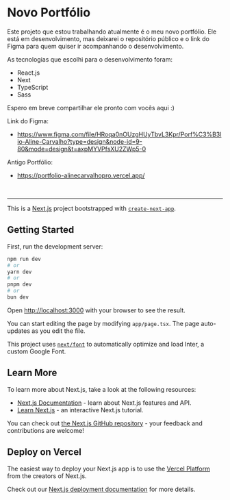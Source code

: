 # Novo Portfólio

Este projeto que estou trabalhando atualmente é o meu novo portfólio. Ele está em desenvolvimento, mas deixarei o repositório público e o link do Figma para quem quiser ir acompanhando o desenvolvimento.

As tecnologias que escolhi para o desenvolvimento foram:
- React.js
- Next
- TypeScript
- Sass

Espero em breve compartilhar ele pronto com vocês aqui :)

Link do Figma: 
- https://www.figma.com/file/HRoqa0nOUzgHUyTbvL3Kpr/Porf%C3%B3lio-Aline-Carvalho?type=design&node-id=9-80&mode=design&t=axpMYVPfsXU2ZWp5-0

Antigo Portfólio:
- https://portfolio-alinecarvalhopro.vercel.app/

<br />


___





This is a [Next.js](https://nextjs.org/) project bootstrapped with [`create-next-app`](https://github.com/vercel/next.js/tree/canary/packages/create-next-app).

## Getting Started

First, run the development server:

```bash
npm run dev
# or
yarn dev
# or
pnpm dev
# or
bun dev
```

Open [http://localhost:3000](http://localhost:3000) with your browser to see the result.

You can start editing the page by modifying `app/page.tsx`. The page auto-updates as you edit the file.

This project uses [`next/font`](https://nextjs.org/docs/basic-features/font-optimization) to automatically optimize and load Inter, a custom Google Font.

## Learn More

To learn more about Next.js, take a look at the following resources:

- [Next.js Documentation](https://nextjs.org/docs) - learn about Next.js features and API.
- [Learn Next.js](https://nextjs.org/learn) - an interactive Next.js tutorial.

You can check out [the Next.js GitHub repository](https://github.com/vercel/next.js/) - your feedback and contributions are welcome!

## Deploy on Vercel

The easiest way to deploy your Next.js app is to use the [Vercel Platform](https://vercel.com/new?utm_medium=default-template&filter=next.js&utm_source=create-next-app&utm_campaign=create-next-app-readme) from the creators of Next.js.

Check out our [Next.js deployment documentation](https://nextjs.org/docs/deployment) for more details.
